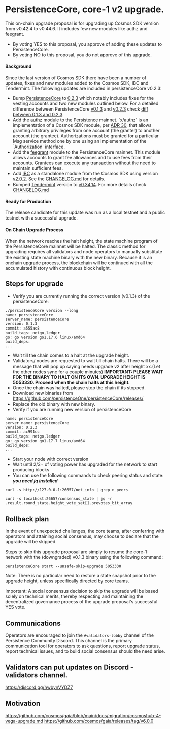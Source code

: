 PersistenceCore, core-1 v2 upgrade.
===
This on-chain upgrade proposal is for upgrading up Cosmos SDK version from v0.42.4 to v0.44.6. It includes few new modules like authz and feegrant.
* By voting YES to this proposal, you approve of adding these updates to PersistenceCore.
* By voting NO to this proposal, you do not approve of this upgrade.

#### Background
Since the last version of Cosmos SDK there have been a number of updates, fixes and new modules added to the Cosmos SDK, IBC and Tendermint. The following updates are included in persistenceCore v0.2.3:
* Bump [PersistenceCore](https://github.com/persistenceOne/persistenceCore) to [0.2.3](https://github.com/persistenceOne/persistenceCore/releases/tag/v0.2.3) which notably includes fixes for the vesting accounts and two new modules outlined below. For a detailed difference between PersistenceCore [v0.1.3](https://github.com/persistenceOne/persistenceCore/releases/tag/v0.1.3) and [v0.2.3](https://github.com/persistenceOne/persistenceCore/releases/tag/v0.2.3) check [diff between 0.1.3 and 0.2.3](https://github.com/persistenceOne/persistenceCore/compare/v0.1.3...v0.2.3).
* Add the [authz](https://github.com/cosmos/cosmos-sdk/tree/v0.44.6/x/authz/spec) module to the Persistence mainnet. \`x/authz\` is an implementation of a Cosmos SDK module, per [ADR 30](https://github.com/cosmos/cosmos-sdk/blob/v0.44.6/docs/architecture/adr-030-authz-module.md), that allows granting arbitrary privileges from one account (the granter) to another account (the grantee). Authorizations must be granted for a particular Msg service method one by one using an implementation of the \`Authorization\` interface.
* Add the [feegrant](https://github.com/cosmos/cosmos-sdk/tree/v0.44.6/x/feegrant/spec) module to the PersistenceCore mainnet. This module allows accounts to grant fee allowances and to use fees from their accounts. Grantees can execute any transaction without the need to maintain sufficient fees.
* Add [IBC](https://github.com/cosmos/ibc-go) as a standalone module from the Cosmos SDK using version [v2.0.2](https://github.com/cosmos/ibc-go/releases/tag/v2.0.2). See the [CHANGELOG.md](https://github.com/cosmos/ibc-go/blob/v2.0.2/CHANGELOG.md) for details.
* Bumped [Tendermint](https://github.com/tendermint/tendermint) version to [v0.34.14](https://github.com/tendermint/tendermint/releases/tag/v0.34.14). For more details check [CHANGELOG.md](https://github.com/tendermint/tendermint/blob/v0.34.14/CHANGELOG.md#v0.34.14)

#### Ready for Production
The release candidate for this update was run as a local testnet and a public testnet with a successful upgrade.

#### On Chain Upgrade Process
When the network reaches the halt height, the state machine program of the PersistenceCore mainnet will be halted. The classic method for upgrading requires all validators and node operators to manually substitute the existing state machine binary with the new binary. Because it is an onchain upgrade process, the blockchain will be continued with all the accumulated history with continuous block height.

## Steps for upgrade

* Verify you are currently running the correct version (v0.1.3) of the persistenceCore:
```
./persistenceCore version --long
name: persistenceCore
server_name: persistenceCore
version: 0.1.3
commit: a555ac8
build_tags: netgo,ledger
go: go version go1.17.6 linux/amd64
build_deps:
...
``` 

* Wait till the chain comes to a halt at the upgrade height.
* Validators/ nodes are requested to wait till chain halts. There will be a message that will pop up saying needs upgrade v2 after height xx.(Let the other nodes sync for a couple minutes)
  **IMPORTANT: PLEASE WAIT FOR THE BINARY TO HALT ON ITS OWN. UPGRADE HEIGHT IS 5053330. Proceed when the chain halts at this height.**
* Once the chain was halted, please stop the chain if its stopped.
* Download new binaries from https://github.com/persistenceOne/persistenceCore/releases/
* Replace the old binary with new binary.
* Verify if you are running new version of persistenceCore
```
name: persistenceCore
server_name: persistenceCore
version: 0.2.3
commit: ac991cc
build_tags: netgo,ledger
go: go version go1.17.7 linux/amd64
build_deps:
...
```
* Start your node with correct version
* Wait until 2/3+ of voting power has upgraded for the network to start producing blocks
* You can use the following commands to check peering status and state:
  ***you need jq installed***
```
curl -s http://127.0.0.1:26657/net_info | grep n_peers

curl -s localhost:26657/consensus_state | jq -r .result.round_state.height_vote_set[].prevotes_bit_array 
```

## Rollback plan
In the event of unexpected challenges, the core teams, after conferring with operators and attaining social consensus, may choose to declare that the upgrade will be skipped.

Steps to skip this upgrade proposal are simply to resume the core-1 network with the (downgraded) v0.1.3 binary using the following command:
```
persistenceCore start --unsafe-skip-upgrade 5053330
```
Note: There is no particular need to restore a state snapshot prior to the upgrade height, unless specifically directed by core teams.

Important: A social consensus decision to skip the upgrade will be based solely on technical merits, thereby respecting and maintaining the decentralized governance process of the upgrade proposal's successful YES vote.

## Communications
Operators are encouraged to join the `#validators-lobby` channel of the Persistence Community Discord. This channel is the primary communication tool for operators to ask questions, report upgrade status, report technical issues, and to build social consensus should the need arise.

## Validators can put updates on Discord -validators channel.

https://discord.gg/hwbynVYDZ7

## Motivation
https://github.com/cosmos/gaia/blob/main/docs/migration/cosmoshub-4-vega-upgrade.md
https://github.com/cosmos/gaia/releases/tag/v6.0.0
